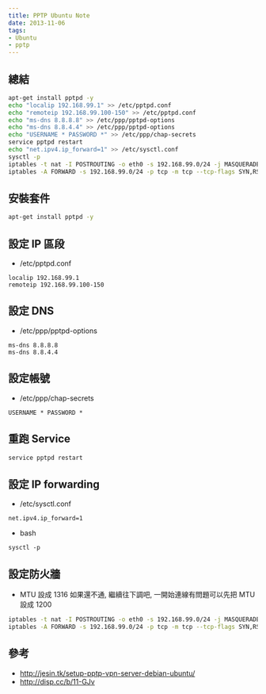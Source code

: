 ```yaml
---
title: PPTP Ubuntu Note
date: 2013-11-06
tags:
- Ubuntu
- pptp
---
```


## 總結
```bash
apt-get install pptpd -y
echo "localip 192.168.99.1" >> /etc/pptpd.conf
echo "remoteip 192.168.99.100-150" >> /etc/pptpd.conf
echo "ms-dns 8.8.8.8" >> /etc/ppp/pptpd-options
echo "ms-dns 8.8.4.4" >> /etc/ppp/pptpd-options
echo "USERNAME * PASSWORD *" >> /etc/ppp/chap-secrets
service pptpd restart
echo "net.ipv4.ip_forward=1" >> /etc/sysctl.conf
sysctl -p
iptables -t nat -I POSTROUTING -o eth0 -s 192.168.99.0/24 -j MASQUERADE
iptables -A FORWARD -s 192.168.99.0/24 -p tcp -m tcp --tcp-flags SYN,RST SYN -j TCPMSS --set-mss 1316
```

## 安裝套件
```bash
apt-get install pptpd -y
```

## 設定 IP 區段

* /etc/pptpd.conf

```
localip 192.168.99.1
remoteip 192.168.99.100-150
```

## 設定 DNS

* /etc/ppp/pptpd-options

```
ms-dns 8.8.8.8
ms-dns 8.8.4.4
```

## 設定帳號

* /etc/ppp/chap-secrets

```
USERNAME * PASSWORD *
```

## 重跑 Service

```bash
service pptpd restart
```

## 設定 IP forwarding

* /etc/sysctl.conf

```
net.ipv4.ip_forward=1
```

* bash

```
sysctl -p
```

## 設定防火牆

* MTU 設成 1316 如果還不通, 繼續往下調吧, 一開始連線有問題可以先把 MTU 設成 1200

```bash
iptables -t nat -I POSTROUTING -o eth0 -s 192.168.99.0/24 -j MASQUERADE
iptables -A FORWARD -s 192.168.99.0/24 -p tcp -m tcp --tcp-flags SYN,RST SYN -j TCPMSS --set-mss 1316
```

## 參考
* http://jesin.tk/setup-pptp-vpn-server-debian-ubuntu/
* http://disp.cc/b/11-GJv
